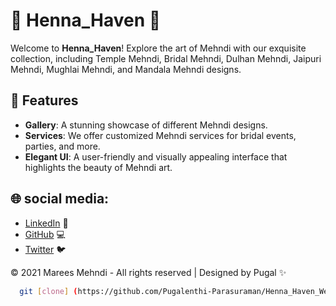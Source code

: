 # 🌺 Henna_Haven 🌺

 Welcome to **Henna_Haven**! Explore the art of Mehndi with our exquisite collection, including Temple Mehndi, Bridal Mehndi, Dulhan Mehndi, Jaipuri Mehndi, Mughlai Mehndi, and Mandala Mehndi designs.

## 🎨 Features

- **Gallery**: A stunning showcase of different Mehndi designs.
- **Services**: We offer customized Mehndi services for bridal events, parties, and more.
- **Elegant UI**: A user-friendly and visually appealing interface that highlights the beauty of Mehndi art.

## 🌐 social media:

- [LinkedIn](https://www.linkedin.com/in/pugalenthi-p/) 🔗
- [GitHub](https://github.com/Pugalenthi-Parasuraman) 💻
- [Twitter](https://x.com/PUGALENTHI_123) 🐦

© 2021 Marees Mehndi - All rights reserved | Designed by Pugal ✨

 ```bash
   git [clone] (https://github.com/Pugalenthi-Parasuraman/Henna_Haven_Webdesign.git)


